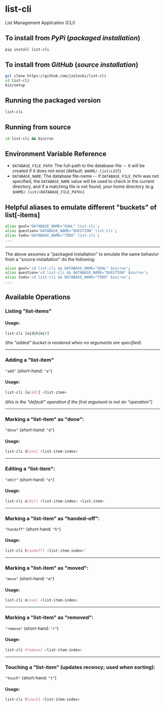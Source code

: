 # list-cli

List Management Application (CLI)

## To install from _PyPi_ (_packaged installation_)

```bash
pip install list-cli
```

## To install from _GitHub_ (_source installation_)

```bash
git clone https://github.com/jzaleski/list-cli
cd list-cli
bin/setup
```

## Running the packaged version

```bash
list-cli
```

## Running from source

```bash
cd list-cli && bin/run
```

## Environment Variable Reference

* `DATABASE_FILE_PATH`: The full-path to the database-file -- it will be created
  if it does not exist (default: `$HOME/.list/LIST`)
* `DATABASE_NAME`: The database file-name -- if `DATABASE_FILE_PATH` was not
  specified, the `DATABASE_NAME` value will be used to check in the current
  directory, and if a matching file is not found, your home directory
  (e.g. `$HOME/.list/<DATABASE_FILE_PATH>`)

## Helpful aliases to emulate different "buckets" of list[-items]

```bash
alias goal='DATABASE_NAME="GOAL" list-cli';
alias question='DATABASE_NAME="QUESTION" list-cli';
alias todo='DATABASE_NAME="TODO" list-cli';
...
```

---

The above assumes a "packaged installation" to emulate the same behavior from a
"source installation" do the following:

```bash
alias goal='cd list-cli && DATABASE_NAME="GOAL" bin/run';
alias question='cd list-cli && DATABASE_NAME="QUESTION" bin/run';
alias todo='cd list-cli && DATABASE_NAME="TODO" bin/run';
...
```

## Available Operations

### Listing "list-items"

#### Usage:
```bash
list-cli [a|d|h|m|r]
```
(_the "added" bucket is rendered when no arguments are specified_)

---

### Adding a "list-item"
`"add"` (_short-hand:_ `"a"`)

#### Usage:
```bash
list-cli [a[dd]] <list-item>
```
(_this is the "default" operation if the first argument is not an "operation"_)

---

### Marking a "list-item" as "done":
`"done"` (_short-hand:_ `"d"`)

#### Usage:
```bash
list-cli d[one] <list-item-index>
```

---

### Editing a "list-item":
`"edit"` (short-hand: `"e"`)

#### Usage:
```bash
list-cli e[dit] <list-item-index> <list-item>
```

---

### Marking a "list-item" as "handed-off":
`"handoff"` (short-hand: `"h"`)

#### Usage:
```bash
list-cli h[andoff] <list-item-index>`
```

---

### Marking a "list-item" as "moved":
`"move"` (short-hand: `"m"`)

#### Usage:
```bash
list-cli m[ove] <list-item-index>
```

---

### Marking a "list-item" as "removed":
`"remove"` (short-hand: `"r"`)

#### Usage:
```bash
list-cli r[emove] <list-item-index>
```

---

### Touching a "list-item" (updates recency; used when sorting):
`"touch"` (short-hand: `"t"`)

#### Usage:
```bash
list-cli t[ouch] <list-item-index>
```
